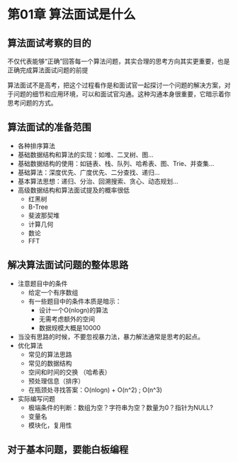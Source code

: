# 第01章 算法面试是什么

## 算法面试考察的目的

不仅代表能够“正确”回答每一个算法问题，其实合理的思考方向其实更重要，也是正确完成算法面试问题的前提

算法面试不是高考，把这个过程看作是和面试官一起探讨一个问题的解决方案，对于问题的细节和应用环境，可以和面试官沟通。这种沟通本身很重要，它暗示着你思考问题的方式。

## 算法面试的准备范围

+ 各种排序算法
+ 基础数据结构和算法的实现：如堆、二叉树、图…
+ 基础数据结构的使用：如链表、栈、队列、哈希表、图、Trie、并查集…
+ 基础算法：深度优先、广度优先、二分查找、递归…
+ 基本算法思想：递归、分治、回溯搜索、贪心、动态规划…
+ 高级数据结构和算法面试提及的概率很低
  + 红黑树
  + B-Tree
  + 斐波那契堆
  + 计算几何
  + 数论
  + FFT

## 解决算法面试问题的整体思路

+ 注意题目中的条件
  + 给定一个有序数组
  + 有一些题目中的条件本质是暗示：
    + 设计一个O(nlogn)的算法
    + 无需考虑额外的空间
    + 数据规模大概是10000
+ 当没有思路的时候，不要忽视暴力法，暴力解法通常是思考的起点。
+ 优化算法
  + 常见的算法思路
  + 常见的数据结构
  + 空间和时间的交换 （哈希表）
  + 预处理信息（排序）
  + 在瓶颈处寻找答案：O(nlogn) + O(n^2) ; O(n^3)
+ 实际编写问题
  + 极端条件的判断：数组为空？字符串为空？数量为0？指针为NULL?
  + 变量名
  + 模块化，复用性

## 对于基本问题，要能白板编程

